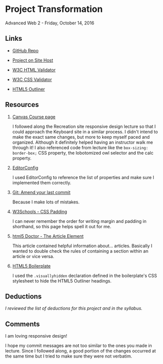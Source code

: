 # Project Transformation
Advanced Web 2 - Friday, October 14, 2016

## Links

* [GitHub Repo](https://github.com/lyockey/project_transformation_yockey_lauren.git)

* [Project on Site Host](laurenyockey.com/project_transformation_yockey_lauren/)

* [W3C HTML Validator]()

* [W3C CSS Validator](http://jigsaw.w3.org/css-validator/validator$link)

* [HTML5 Outliner](https://gsnedders.html5.org/outliner/process.py)

## Resources

1. [Canvas Course page](https://ufl.instructure.com/courses/330762/pages/hands-on-responsive-transformation?module_item_id=6205785)

    I followed along the Recreation site responsive design lecture so that I could approach the Keyboard site in a similar process. I didn't intend to make the exact same changes, but more to keep myself paced and organized. Although it definitely helped having an instructor walk me through it! I also referenced code from lecture like the `box-sizing: border-box;` CSS property, the lobotomized owl selector and the calc property.

2. [EditorConfig](http://editorconfig.org/)

    I used EditorConfig to reference the list of properties and make sure I implemented them correctly.

3. [Git: Amend your last commit](https://nathanhoad.net/git-amend-your-last-commit)

    Because I make lots of mistakes.

4. [W3Schools - CSS Padding](http://www.w3schools.com/css/css_padding.asp)

    I can never remember the order for writing margin and padding in shorthand, so this page helps spell it out for me.

5. [html5 Doctor - The Article Element](http://html5doctor.com/the-article-element/)

    This article contained helpful information about... articles. Basically I wanted to double check the rules of containing a section within an article or vice versa.


6. [HTML5 Boilerplate](https://github.com/h5bp/html5-boilerplate/blob/master/src/css/main.css)

    I used the `.visuallyhidden` declaration defined in the boilerplate's CSS stylesheet to hide the HTML5 Outliner headings.

## Deductions
_I reviewed the list of deductions for this project and in the syllabus._

## Comments
I am loving responsive design!

I hope my commit messages are not too similar to the ones you made in lecture. Since I followed along, a good portion of the changes occurred at the same time but I tried to make sure they were not verbatim.
